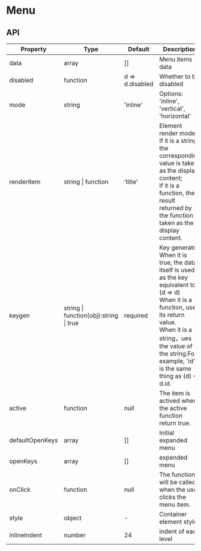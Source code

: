 # Menu

<example />

## API

| Property | Type | Default | Description |
| --- | --- | --- | --- |
| data | array | [] | Menu items data |
| disabled | function | d => d.disabled | Whether to be disabled |
| mode | string | 'inline' | Options: 'inline', 'vertical', 'horizontal' |
| renderItem | string \| function | 'title' | Element render mode. <br />If it is a string, the corresponding value is taken as the display content; <br />If it is a function, the result returned by the function is taken as the display content. |
| keygen | string \| function(obj):string \| true | required | Key generator<br />When it is true, the data itself is used as the key equivalent to (d => d)<br />When it is a function, use its return value.<br />When it is a string，ues the value of the string.For example, 'id' is the same thing as (d) => d.id. |
| active | function | null | The item is actived when the active function return true. |
| defaultOpenKeys | array | [] | Initial expanded menu |
| openKeys | array | [] | expended menu | 
| onClick | function | null | The function will be called when the user clicks the menu item. |
| style | object | - | Container element style |
| inlineIndent | number | 24 | indent of each level |   
